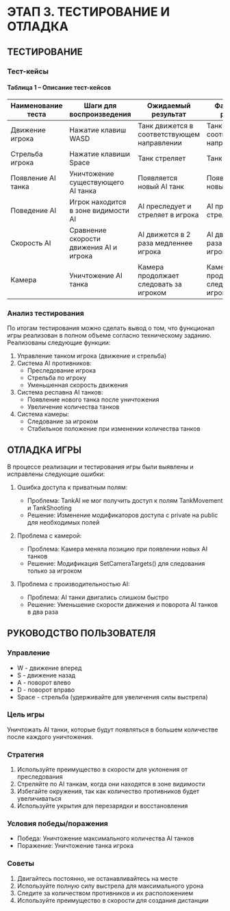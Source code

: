 # ЭТАП 3. ТЕСТИРОВАНИЕ И ОТЛАДКА

## ТЕСТИРОВАНИЕ

### Тест-кейсы

#### Таблица 1 – Описание тест-кейсов

| Наименование теста | Шаги для воспроизведения | Ожидаемый результат | Фактический результат | Итоговый результат |
|-------------------|-------------------------|---------------------|----------------------|-------------------|
| Движение игрока | Нажатие клавиш WASD | Танк движется в соответствующем направлении | Танк движется в соответствующем направлении | Успешно |
| Стрельба игрока | Нажатие клавиши Space | Танк стреляет | Танк стреляет | Успешно |
| Появление AI танка | Уничтожение существующего AI танка | Появляется новый AI танк | Появляется новый AI танк | Успешно |
| Поведение AI | Игрок находится в зоне видимости AI | AI преследует и стреляет в игрока | AI преследует и стреляет в игрока | Успешно |
| Скорость AI | Сравнение скорости движения AI и игрока | AI движется в 2 раза медленнее игрока | AI движется в 2 раза медленнее игрока | Успешно |
| Камера | Уничтожение AI танка | Камера продолжает следовать за игроком | Камера продолжает следовать за игроком | Успешно |

### Анализ тестирования

По итогам тестирования можно сделать вывод о том, что функционал игры реализован в полном объеме согласно техническому заданию. Реализованы следующие функции:

1. Управление танком игрока (движение и стрельба)
2. Система AI противников:
   - Преследование игрока
   - Стрельба по игроку
   - Уменьшенная скорость движения
3. Система респавна AI танков:
   - Появление нового танка после уничтожения
   - Увеличение количества танков
4. Система камеры:
   - Следование за игроком
   - Стабильное положение при изменении количества танков

## ОТЛАДКА ИГРЫ

В процессе реализации и тестирования игры были выявлены и исправлены следующие ошибки:

1. Ошибка доступа к приватным полям:
   - Проблема: TankAI не мог получить доступ к полям TankMovement и TankShooting
   - Решение: Изменение модификаторов доступа с private на public для необходимых полей

2. Проблема с камерой:
   - Проблема: Камера меняла позицию при появлении новых AI танков
   - Решение: Модификация SetCameraTargets() для следования только за игроком

3. Проблема с производительностью AI:
   - Проблема: AI танки двигались слишком быстро
   - Решение: Уменьшение скорости движения и поворота AI танков в два раза

## РУКОВОДСТВО ПОЛЬЗОВАТЕЛЯ

### Управление
- W - движение вперед
- S - движение назад
- A - поворот влево
- D - поворот вправо
- Space - стрельба (удерживайте для увеличения силы выстрела)

### Цель игры
Уничтожать AI танки, которые будут появляться в большем количестве после каждого уничтожения.

### Стратегия
1. Используйте преимущество в скорости для уклонения от преследования
2. Стреляйте по AI танкам, когда они находятся в зоне видимости
3. Избегайте окружения, так как количество противников будет увеличиваться
4. Используйте укрытия для перезарядки и восстановления

### Условия победы/поражения
- Победа: Уничтожение максимального количества AI танков
- Поражение: Уничтожение танка игрока

### Советы
1. Двигайтесь постоянно, не останавливайтесь на месте
2. Используйте полную силу выстрела для максимального урона
3. Следите за количеством противников и их расположением
4. Используйте преимущество в скорости для создания дистанции 